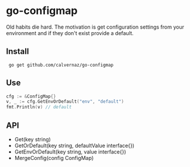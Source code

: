 # go-configmap

Old habits die hard. The motivation is get configuration settings from your environment and if they don't exist provide a default.

## Install

	 go get github.com/calvernaz/go-configmap

## Use

```go
cfg := &ConfigMap{}
v, _ := cfg.GetEnvOrDefault("env", "default")
fmt.Println(v) // default
```

## API

- Get(key string)
- GetOrDefault(key string, defaultValue interface{})
- GetEnvOrDefault(key string, value interface{})
- MergeConfig(config ConfigMap)
